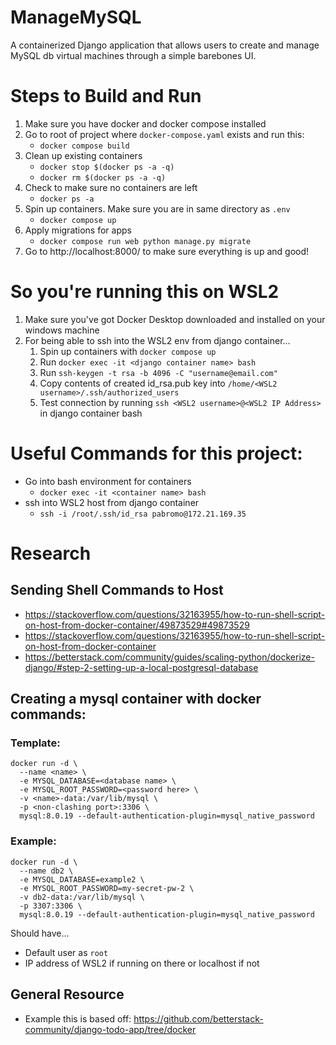 # ManageMySQL
A containerized Django application that allows users to create and manage MySQL db virtual machines through a simple barebones UI.

# Steps to Build and Run
1. Make sure you have docker and docker compose installed
2. Go to root of project where `docker-compose.yaml` exists and run this:
    * ```docker compose build```
3. Clean up existing containers
    * ```docker stop $(docker ps -a -q)```
    * ```docker rm $(docker ps -a -q)```
5. Check to make sure no containers are left
    * ```docker ps -a```
6. Spin up containers. Make sure you are in same directory as `.env`
    * ```docker compose up```
7. Apply migrations for apps
    * ```docker compose run web python manage.py migrate```
8. Go to http://localhost:8000/ to make sure everything is up and good!

# So you're running this on WSL2
1. Make sure you've got Docker Desktop downloaded and installed on your windows machine
2. For being able to ssh into the WSL2 env from django container...
    1. Spin up containers with `docker compose up`
    2. Run `docker exec -it <django container name> bash`
    3. Run `ssh-keygen -t rsa -b 4096 -C "username@email.com"`
    4. Copy contents of created id_rsa.pub key into `/home/<WSL2 username>/.ssh/authorized_users`
    5. Test connection by running `ssh <WSL2 username>@<WSL2 IP Address>` in django container bash

# Useful Commands for this project:
- Go into bash environment for containers
    - `docker exec -it <container name> bash`
- ssh into WSL2 host from django container
    - `ssh -i /root/.ssh/id_rsa pabromo@172.21.169.35`

# Research
## Sending Shell Commands to Host
- https://stackoverflow.com/questions/32163955/how-to-run-shell-script-on-host-from-docker-container/49873529#49873529
- https://stackoverflow.com/questions/32163955/how-to-run-shell-script-on-host-from-docker-container
- https://betterstack.com/community/guides/scaling-python/dockerize-django/#step-2-setting-up-a-local-postgresql-database

## Creating a mysql container with docker commands:
### Template:
```
docker run -d \
  --name <name> \
  -e MYSQL_DATABASE=<database name> \
  -e MYSQL_ROOT_PASSWORD=<password here> \
  -v <name>-data:/var/lib/mysql \
  -p <non-clashing port>:3306 \
  mysql:8.0.19 --default-authentication-plugin=mysql_native_password
```
### Example:
```
docker run -d \
  --name db2 \
  -e MYSQL_DATABASE=example2 \
  -e MYSQL_ROOT_PASSWORD=my-secret-pw-2 \
  -v db2-data:/var/lib/mysql \
  -p 3307:3306 \
  mysql:8.0.19 --default-authentication-plugin=mysql_native_password
  ```
Should have...
- Default user as `root`
- IP address of WSL2 if running on there or localhost if not

## General Resource
- Example this is based off: https://github.com/betterstack-community/django-todo-app/tree/docker